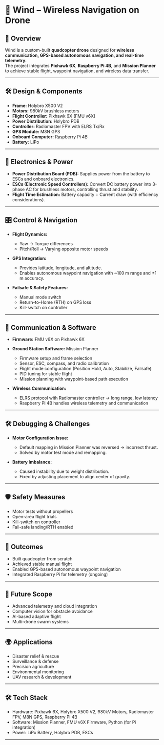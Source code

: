 # 🚀 Wind – Wireless Navigation on Drone

## 📌 Overview
Wind is a custom-built **quadcopter drone** designed for **wireless communication, GPS-based autonomous navigation, and real-time telemetry**.  
The project integrates **Pixhawk 6X**, **Raspberry Pi 4B**, and **Mission Planner** to achieve stable flight, waypoint navigation, and wireless data transfer.  

---

## 🛠️ Design & Components
- **Frame:** Holybro X500 V2  
- **Motors:** 980kV brushless motors  
- **Flight Controller:** Pixhawk 6X (FMU v6X)  
- **Power Distribution:** Holybro PDB  
- **Controller:** Radiomaster FPV with ELRS Tx/Rx  
- **GPS Module:** M8N GPS  
- **Onboard Computer:** Raspberry Pi 4B  
- **Battery:** LiPo  

---

## 🔋 Electronics & Power
- **Power Distribution Board (PDB):** Supplies power from the battery to ESCs and onboard electronics.  
- **ESCs (Electronic Speed Controllers):** Convert DC battery power into 3-phase AC for brushless motors, controlling thrust and stability.  
- **Flight Time Estimation:** Battery capacity ÷ Current draw (with efficiency considerations).  

---

## 🎛️ Control & Navigation
- **Flight Dynamics:**  
  - Yaw → Torque differences  
  - Pitch/Roll → Varying opposite motor speeds  

- **GPS Integration:**  
  - Provides latitude, longitude, and altitude.  
  - Enables autonomous waypoint navigation with ~100 m range and ±1 m accuracy.  

- **Failsafe & Safety Features:**  
  - Manual mode switch  
  - Return-to-Home (RTH) on GPS loss  
  - Kill-switch on controller  

---

## 📡 Communication & Software
- **Firmware:** FMU v6X on Pixhawk 6X  
- **Ground Station Software:** Mission Planner  
  - Firmware setup and frame selection  
  - Sensor, ESC, compass, and radio calibration  
  - Flight mode configuration (Position Hold, Auto, Stabilize, Failsafe)  
  - PID tuning for stable flight  
  - Mission planning with waypoint-based path execution  

- **Wireless Communication:**  
  - ELRS protocol with Radiomaster controller → long range, low latency  
  - Raspberry Pi 4B handles wireless telemetry and communication  

---

## 🛠️ Debugging & Challenges
- **Motor Configuration Issue:**  
  - Default mapping in Mission Planner was reversed → incorrect thrust.  
  - Solved by motor test mode and remapping.  

- **Battery Imbalance:**  
  - Caused instability due to weight distribution.  
  - Fixed by adjusting placement to align center of gravity.  

---

## 🛡️ Safety Measures
- Motor tests without propellers  
- Open-area flight trials  
- Kill-switch on controller  
- Fail-safe landing/RTH enabled  

---

## 🎯 Outcomes
- Built quadcopter from scratch  
- Achieved stable manual flight  
- Enabled GPS-based autonomous waypoint navigation  
- Integrated Raspberry Pi for telemetry (ongoing)  

---

## 🔮 Future Scope
- Advanced telemetry and cloud integration  
- Computer vision for obstacle avoidance  
- AI-based adaptive flight  
- Multi-drone swarm systems  

---

## 🌍 Applications
- Disaster relief & rescue
- Surveillance & defense  
- Precision agriculture    
- Environmental monitoring  
- UAV research & development  

---



## 🛠️ Tech Stack
- Hardware: Pixhawk 6X, Holybro X500 V2, 980kV Motors, Radiomaster FPV, M8N GPS, Raspberry Pi 4B  
- Software: Mission Planner, FMU v6X Firmware, Python (for Pi integration)  
- Power: LiPo Battery, Holybro PDB, ESCs  

---

  


